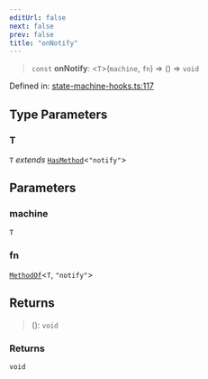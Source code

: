 ```yaml
---
editUrl: false
next: false
prev: false
title: "onNotify"
---
```


> `const` **onNotify**: \<`T`\>(`machine`, `fn`) => () => `void`

Defined in: [state-machine-hooks.ts:117](https://github.com/WinstonFassett/matchina/blob/2d22b2187dda803854f54b63fe09d04bd833387d/src/state-machine-hooks.ts#L117)

## Type Parameters

### T

`T` *extends* [`HasMethod`](/docs/src/content/docs/reference/type-aliases/hasmethod/)\<`"notify"`\>

## Parameters

### machine

`T`

### fn

[`MethodOf`](/docs/src/content/docs/reference/type-aliases/methodof/)\<`T`, `"notify"`\>

## Returns

> (): `void`

### Returns

`void`
